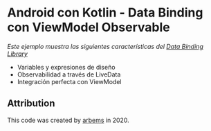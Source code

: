 # Android con Kotlin - Data Binding con ViewModel Observable

*Este ejemplo muestra las siguientes características del [Data Binding Library](https://developer.android.com/topic/libraries/data-binding/index.html)*

* Variables y expresiones de diseño
* Observabilidad a través de LiveData
* Integración perfecta con ViewModel

## Attribution

This code was created by [arbems](https://github.com/arbems) in 2020.